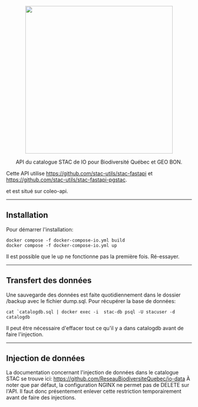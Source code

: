 <p align="center">
  <img src="https://github.com/radiantearth/stac-site/raw/master/images/logo/stac-030-long.png" width=400>
  <p align="center">API du catalogue STAC de IO pour Biodiversité Québec et GEO BON.</p>
</p>

Cette API utilise https://github.com/stac-utils/stac-fastapi et https://github.com/stac-utils/stac-fastapi-pgstac. 

et est situé sur coleo-api. 

---
Installation
---
Pour démarrer l'installation: 

````
docker compose -f docker-compose-io.yml build 
docker compose -f docker-compose-io.yml up
````
Il est possible que le up ne fonctionne pas la première fois. Ré-essayer. 

---
Transfert des données
---
Une sauvegarde des données est faite quotidiennement dans le dossier /backup avec le fichier dump.sql. Pour récupérer la base de données:

````
cat `catalogdb.sql | docker exec -i  stac-db psql -U stacuser -d catalogdb
````
Il peut être nécessaire d'effacer tout ce qu'il y a dans catalogdb avant de faire l'injection. 

---
Injection de données
---
La documentation concernant l'injection de données dans le catalogue STAC se trouve ici: https://github.com/ReseauBiodiversiteQuebec/io-data
À noter que par défaut, la configuration NGINX ne permet pas de DELETE sur l'API. Il faut donc présentement enlever cette restriction temporairement avant de faire des injections. 

